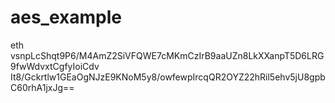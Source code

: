 # aes_example

eth
vsnpLcShqt9P6/M4AmZ2SiVFQWE7cMKmCzIrB9aaUZn8LkXXanpT5D6LRG9fwWdvxtCgfyIoiCdv
It8/Gckrtlw1GEaOgNJzE9KNoM5y8/owfewpIrcqQR2OYZ22hRil5ehv5jU8gpbC60rhA1jxJg==
